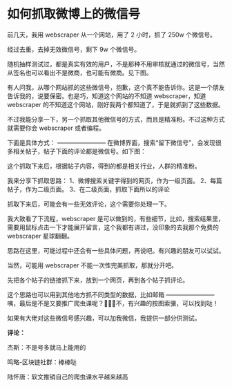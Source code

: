 # 如何抓取微博上的微信号

前几天，我用 webscraper 从一个网站，用了 2 小时，抓了 250w 个微信号。

经过去重，去掉无效微信号，剩下 9w 个微信号。

随机抽样测试过，都是真实有效的用户，不是那种不用审核就通过的微信号，当然从签名也可以看出不是微商，也可能有微商。见下图。

有人问我，从哪个网站抓的这些微信号，抱歉，这个真不能告诉你。这是一个朋友告诉我的，说要保密。也是巧，知道这个网站的不知道 webscraper，知道 webscraper 的不知道这个网站，刚好我两个都知道了，于是就抓到了这些数据。

不过我能分享一下，另一个抓取其他微信号的方式，而且是精准粉。不过这种方式就需要你会 webscraper 或者编程。

下面是具体方式：
————————
在微博界面，搜索“留下微信号”，会发现很多相关帖子，帖子下面的评论都是微信号。如下图：

这个抓取下来后，根据帖子内容，得到的都是相关行业，人群的精准粉。

我来分享下抓取思路：
1、微博搜索关键字得到的网页，作为一级页面。
2、每篇帖子，作为二级页面。
3、在二级页面，抓取下面所以的评论

抓取下来后，可能会有一些无效评论，这个需要你处理一下。

我大致看了下流程，webscraper 是可以做到的，有些细节，比如，搜索结果里，需要用鼠标点击一下才能展开留言，这个我都有讲过，没印象的去我那个免费的 webscraper 星球翻翻。

思路在这里，可能过程中还会有一些具体问题，再说吧。有兴趣的朋友可以试试。

当然，可能用 webscraper 不能一次性完美抓取，那就分开吧。

先把各个帖子的链接抓下来，放到一个网页，再到各个帖子抓评论。

这个思路也可以用到其他地方抓不同类型的数据，比如邮箱
————————
咦，最后是不是又要推广爬虫课呢？🙅🏻‍♂️不，有兴趣的按图索骥，可以找到哒！

如果有大佬对这些微信号感兴趣，可以加我微信，我提供一部分供测试。

**评论：**

杰斯：不是号多就马上能用的

鸣略-区块链社群：棒棒哒

陆怀唐：软文推销自己的爬虫课水平越来越高